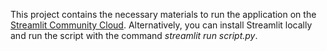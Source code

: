 This project contains the necessary materials to run the application on the [Streamlit Community Cloud](https://share.streamlit.io/). Alternatively, you can install Streamlit locally and run the script with the command _streamlit run script.py_.  
